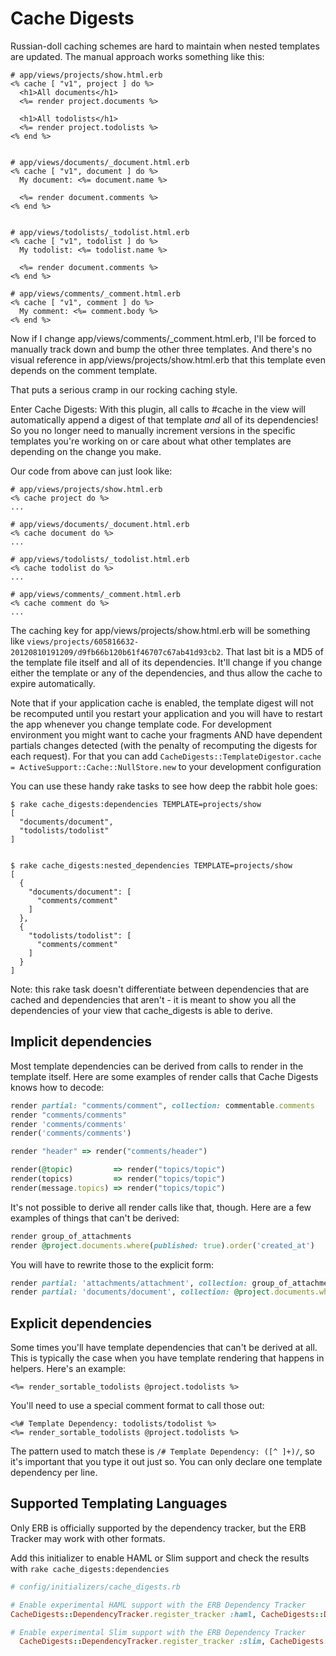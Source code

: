 Cache Digests
=============

Russian-doll caching schemes are hard to maintain when nested templates are updated. The manual approach works something like this:

```HTML+ERB
# app/views/projects/show.html.erb
<% cache [ "v1", project ] do %>
  <h1>All documents</h1>
  <%= render project.documents %>

  <h1>All todolists</h1>
  <%= render project.todolists %>
<% end %>


# app/views/documents/_document.html.erb
<% cache [ "v1", document ] do %>
  My document: <%= document.name %>

  <%= render document.comments %>
<% end %>


# app/views/todolists/_todolist.html.erb
<% cache [ "v1", todolist ] do %>
  My todolist: <%= todolist.name %>

  <%= render document.comments %>
<% end %>

# app/views/comments/_comment.html.erb
<% cache [ "v1", comment ] do %>
  My comment: <%= comment.body %>
<% end %>
```

Now if I change app/views/comments/_comment.html.erb, I'll be forced to manually track down and bump the other three templates. And there's no visual reference in app/views/projects/show.html.erb that this template even depends on the comment template.

That puts a serious cramp in our rocking caching style.

Enter Cache Digests: With this plugin, all calls to #cache in the view will automatically append a digest of that template _and_ all of its dependencies! So you no longer need to manually increment versions in the specific templates you're working on or care about what other templates are depending on the change you make.

Our code from above can just look like:

```HTML+ERB
# app/views/projects/show.html.erb
<% cache project do %>
...

# app/views/documents/_document.html.erb
<% cache document do %>
...

# app/views/todolists/_todolist.html.erb
<% cache todolist do %>
...

# app/views/comments/_comment.html.erb
<% cache comment do %>
...
```

The caching key for app/views/projects/show.html.erb will be something like `views/projects/605816632-20120810191209/d9fb66b120b61f46707c67ab41d93cb2`. That last bit is a MD5 of the template file itself and all of its dependencies. It'll change if you change either the template or any of the dependencies, and thus allow the cache to expire automatically.

Note that if your application cache is enabled, the template digest will not be recomputed until you restart your application and you will have to restart the app whenever you change template code.
For development environment you might want to cache your fragments AND have dependent partials changes detected (with the penalty of recomputing the digests for each request). For that you can add `CacheDigests::TemplateDigestor.cache = ActiveSupport::Cache::NullStore.new` to your development configuration

You can use these handy rake tasks to see how deep the rabbit hole goes:

```
$ rake cache_digests:dependencies TEMPLATE=projects/show
[
  "documents/document",
  "todolists/todolist"
]


$ rake cache_digests:nested_dependencies TEMPLATE=projects/show
[
  {
    "documents/document": [
      "comments/comment"
    ]
  },
  {
    "todolists/todolist": [
      "comments/comment"
    ]
  }
]
```
Note: this rake task doesn't differentiate between dependencies that are cached and dependencies that aren't - it is meant to show you all the dependencies of your view that cache_digests is able to derive.

Implicit dependencies
---------------------

Most template dependencies can be derived from calls to render in the template itself. Here are some examples of render calls that Cache Digests knows how to decode:

```ruby
render partial: "comments/comment", collection: commentable.comments
render "comments/comments"
render 'comments/comments'
render('comments/comments')

render "header" => render("comments/header")

render(@topic)         => render("topics/topic")
render(topics)         => render("topics/topic")
render(message.topics) => render("topics/topic")
```

It's not possible to derive all render calls like that, though. Here are a few examples of things that can't be derived:

```ruby
render group_of_attachments
render @project.documents.where(published: true).order('created_at')
```

You will have to rewrite those to the explicit form:

```ruby
render partial: 'attachments/attachment', collection: group_of_attachments
render partial: 'documents/document', collection: @project.documents.where(published: true).order('created_at')
```

Explicit dependencies
---------------------

Some times you'll have template dependencies that can't be derived at all. This is typically the case when you have template rendering that happens in helpers. Here's an example:

```HTML+ERB
<%= render_sortable_todolists @project.todolists %>
```

You'll need to use a special comment format to call those out:

```HTML+ERB
<%# Template Dependency: todolists/todolist %>
<%= render_sortable_todolists @project.todolists %>
```

The pattern used to match these is `/# Template Dependency: ([^ ]+)/`, so it's important that you type it out just so. You can only declare one template dependency per line.


Supported Templating Languages
------------------------------

Only ERB is officially supported by the dependency tracker, but the ERB Tracker may work with other formats.

Add this initializer to enable HAML or Slim support and check the results with `rake cache_digests:dependencies`

```ruby
# config/initializers/cache_digests.rb

# Enable experimental HAML support with the ERB Dependency Tracker
CacheDigests::DependencyTracker.register_tracker :haml, CacheDigests::DependencyTracker::ERBTracker

# Enable experimental Slim support with the ERB Dependency Tracker
  CacheDigests::DependencyTracker.register_tracker :slim, CacheDigests::DependencyTracker::ERBTracker
```

